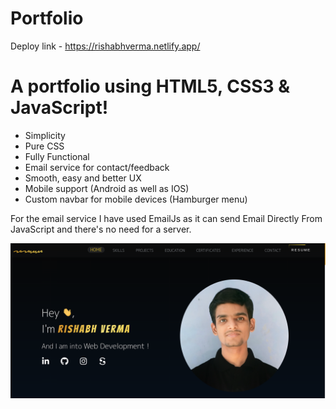 # Portfolio

Deploy link - https://rishabhverma.netlify.app/

# A portfolio using HTML5, CSS3 & JavaScript!

- Simplicity
- Pure CSS 
- Fully Functional
- Email service for contact/feedback
- Smooth, easy and better UX
- Mobile support (Android as well as IOS)
- Custom navbar for mobile devices (Hamburger menu)

For the email service I have used EmailJs as it can send Email Directly From JavaScript and there's no need for a server.

![alt text](https://github.com/rishabhv12/Portfolio/blob/main/assets/portfolio.png?raw=true)
